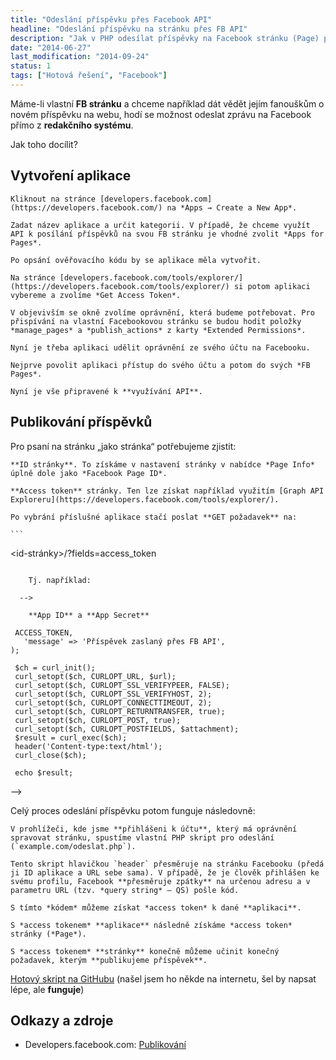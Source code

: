 ```yaml
---
title: "Odeslání příspěvku přes Facebook API"
headline: "Odeslání příspěvku na stránku přes FB API"
description: "Jak v PHP odesílat příspěvky na Facebook stránku (Page) pomocí Facebook API."
date: "2014-06-27"
last_modification: "2014-09-24"
status: 1
tags: ["Hotová řešení", "Facebook"]
---
```


Máme-li vlastní **FB stránku** a chceme například dát vědět jejím fanouškům o novém příspěvku na webu, hodí se možnost odeslat zprávu na Facebook přímo z **redakčního systému**.

Jak toho docílit?

## Vytvoření aplikace

    Kliknout na stránce [developers.facebook.com](https://developers.facebook.com/) na *Apps → Create a New App*.

    Zadat název aplikace a určit kategorii. V případě, že chceme využít API k posílání příspěvků na svou FB stránku je vhodné zvolit *Apps for Pages*.

    Po opsání ověřovacího kódu by se aplikace měla vytvořit.

    Na stránce [developers.facebook.com/tools/explorer/](https://developers.facebook.com/tools/explorer/) si potom aplikaci vybereme a zvolíme *Get Access Token*.

    V objevivším se okně zvolíme oprávnění, která budeme potřebovat. Pro přispívání na vlastní Facebookovou stránku se budou hodit položky *manage_pages* a *publish_actions* z karty *Extended Permissions*.

    Nyní je třeba aplikaci udělit oprávnění ze svého účtu na Facebooku.

    Nejprve povolit aplikaci přístup do svého účtu a potom do svých *FB Pages*.

    Nyní je vše připravené k **využívání API**.

## Publikování příspěvků

Pro psaní na stránku „jako stránka“ potřebujeme zjistit:

    **ID stránky**. To získáme v nastavení stránky v nabídce *Page Info* úplně dole jako *Facebook Page ID*.

    **Access token** stránky. Ten lze získat například využitím [Graph API Exploreru](https://developers.facebook.com/tools/explorer/).

    Po vybrání příslušné aplikace stačí poslat **GET požadavek** na:

    ```
&lt;id-stránky>/?fields=access_token
```

    Tj. například:

  -->

    **App ID** a **App Secret**

 ACCESS_TOKEN,
   'message' => 'Příspěvek zaslaný přes FB API',
);

 $ch = curl_init();
 curl_setopt($ch, CURLOPT_URL, $url);
 curl_setopt($ch, CURLOPT_SSL_VERIFYPEER, FALSE);
 curl_setopt($ch, CURLOPT_SSL_VERIFYHOST, 2);
 curl_setopt($ch, CURLOPT_CONNECTTIMEOUT, 2);
 curl_setopt($ch, CURLOPT_RETURNTRANSFER, true);
 curl_setopt($ch, CURLOPT_POST, true);
 curl_setopt($ch, CURLOPT_POSTFIELDS, $attachment);
 $result = curl_exec($ch);
 header('Content-type:text/html');
 curl_close($ch);

 echo $result;
```

-->

Celý proces odeslání příspěvku potom funguje následovně:

    V prohlížeči, kde jsme **přihlášeni k účtu**, který má oprávnění spravovat stránku, spustíme vlastní PHP skript pro odeslání (`example.com/odeslat.php`).

    Tento skript hlavičkou `header` přesměruje na stránku Facebooku (předá ji ID aplikace a URL sebe sama). V případě, že je člověk přihlášen ke svému profilu, Facebook **přesměruje zpátky** na určenou adresu a v parametru URL (tzv. *query string* – QS) pošle kód.

    S tímto *kódem* můžeme získat *access token* k dané **aplikaci**.

    S *access tokenem* **aplikace** následně získáme *access token* stránky (*Page*).

    S *access tokenem* **stránky** konečně můžeme učinit konečný požadavek, kterým **publikujeme příspěvek**.

[Hotový skript na GitHubu](https://github.com/Jahoda/send-facebook-page/blob/master/index.php) (našel jsem ho někde na internetu, šel by napsat lépe, ale **funguje**)

## Odkazy a zdroje

  - Developers.facebook.com: [Publikování](https://developers.facebook.com/docs/graph-api/using-graph-api/v2.0#publishing)